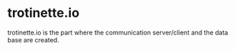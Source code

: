 trotinette.io
=============

trotinette.io is the part where the communication server/client and the data base are created.
